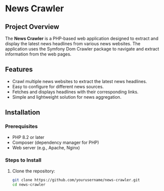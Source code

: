 # News Crawler

## Project Overview
The **News Crawler** is a PHP-based web application designed to extract and display the latest news headlines from various news websites. The application uses the Symfony Dom Crawler package to navigate and extract information from the web pages.

## Features
- Crawl multiple news websites to extract the latest news headlines.
- Easy to configure for different news sources.
- Fetches and displays headlines with their corresponding links.
- Simple and lightweight solution for news aggregation.

## Installation

### Prerequisites
- PHP 8.2 or later
- Composer (dependency manager for PHP)
- Web server (e.g., Apache, Nginx)

### Steps to Install
1. Clone the repository:
   ```bash
   git clone https://github.com/yourusername/news-crawler.git
   cd news-crawler
